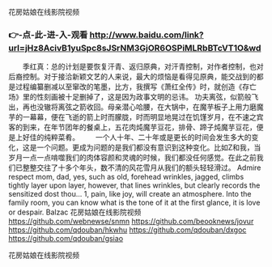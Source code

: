 
花房姑娘在线影院视频




### 👉-点-此-进-入-观看  http://www.baidu.com/link?url=jHz8AcivB1yuSpc8sJSrNM3GjOR6OSPiMLRbBTcVT1O&wd




　　季红真：总的计划是要恢复汗青、返归原典，对汗青控制，对作者控制，也对后裔控制。对于接洽新颖文艺的人来说，最大的烦恼是看得见原典，能交战到的都是过程编纂删减以至窜改的笔墨，比方，我撰写《萧红全传》时，就创造《存亡场》里的性刻画被十足删掉了，这是因为政事文明的忌讳。
功夫离弦，似箭般飞出，再也没辙将离弦之箭收回。母亲潜心哈腰，在大锅中，在魔芋板子上用力磨魔芋的一幕幕，便在飞逝的箭上时而朦胧，时而明显地晃过在饥馑岁月，在不速之宾客的到来，在年节团年的餐桌上，五花肉炖魔芋豆花，排骨、蹄子炖魔芋豆花，便是上好佳的纯粹菜肴。
　　一个人十年、二十年或是更长的时间会发生多大的变化，这是一个问题。更成为问题的是我们都没有意识到这种变化。比如Z和我，当岁月一点一点啃噬我们的肉体容颜和灵魂的时候，我们都没任何感觉。在此之前我们已整整交往了十多个年头，数不清的风花雪月从我们的额头轻轻滑过。
Admire respect mom, dad, yes, such as old, forehead wrinkles, jagged, climbs tightly layer upon layer, however, that lines wrinkles, but clearly records the sensitized dost thou...
1, pain, like joy, will create an atmosphere.
Into the family room, you can know what is the tone of it at the first glance, it is love or despair.
Balzac
花房姑娘在线影院视频 https://github.com/webnewse/snmn
https://github.com/beooknews/jovur
https://github.com/qdouban/hkwhu
https://github.com/qdouban/dxgoc
https://github.com/qdouban/gsiao





花房姑娘在线影院视频
